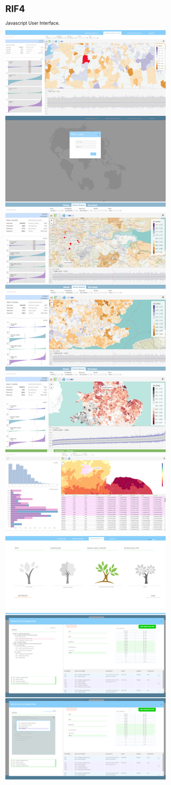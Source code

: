 RIF4
============================
Javascript User Interface.



![Alt text](docs/screenshots/dm5.png?raw=true "RIF 4.0")
![Alt text](docs/screenshots/logIn.png?raw=true "RIF 4.0")
![Alt text](docs/screenshots/dm1.png?raw=true "RIF 4.0")
![Alt text](docs/screenshots/dm2.png?raw=true "RIF 4.0")
![Alt text](docs/screenshots/dm3.png?raw=true "RIF 4.0")
![Alt text](docs/screenshots/manager1.png?raw=true "RIF 4.0")

![Alt text](docs/screenshots/frontSubmission.png?raw=true "RIF 4.0")
![Alt text](docs/screenshots/invParameters.png?raw=true "RIF 4.0")
![Alt text](docs/screenshots/invParameters2.png?raw=true "RIF 4.0")
